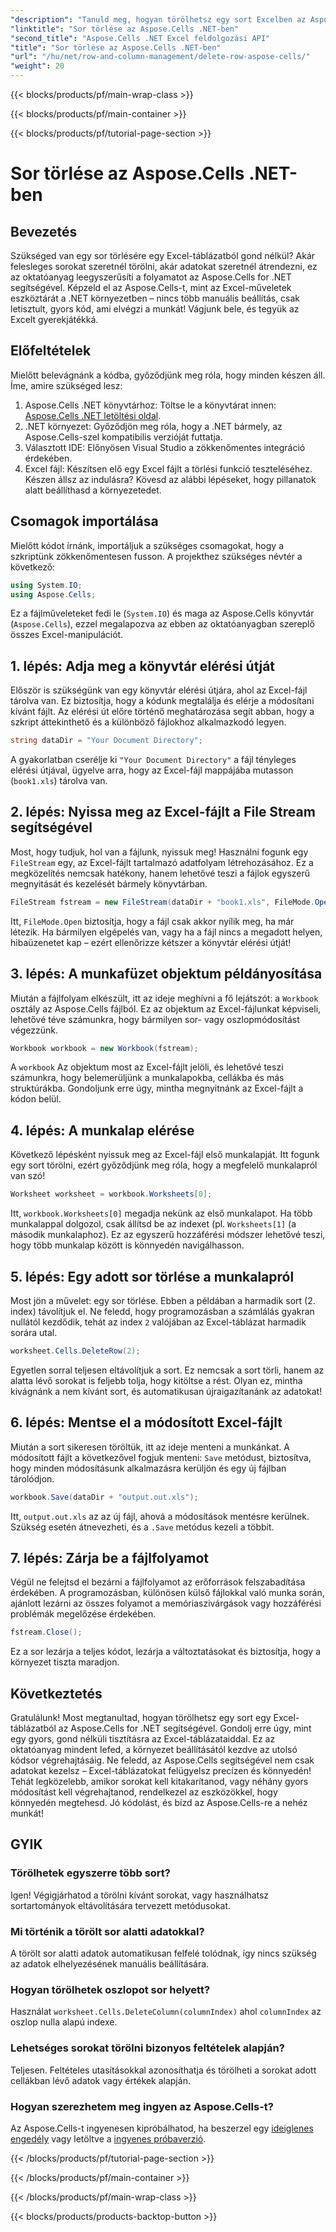 ```yaml
---
"description": "Tanuld meg, hogyan törölhetsz egy sort Excelben az Aspose.Cells for .NET segítségével. Ez a lépésenkénti útmutató ismerteti az előfeltételeket, a kódimportálást és a zökkenőmentes adatkezelés részletes bemutatását."
"linktitle": "Sor törlése az Aspose.Cells .NET-ben"
"second_title": "Aspose.Cells .NET Excel feldolgozási API"
"title": "Sor törlése az Aspose.Cells .NET-ben"
"url": "/hu/net/row-and-column-management/delete-row-aspose-cells/"
"weight": 20
---
```


{{< blocks/products/pf/main-wrap-class >}}

{{< blocks/products/pf/main-container >}}

{{< blocks/products/pf/tutorial-page-section >}}

# Sor törlése az Aspose.Cells .NET-ben

## Bevezetés
Szükséged van egy sor törlésére egy Excel-táblázatból gond nélkül? Akár felesleges sorokat szeretnél törölni, akár adatokat szeretnél átrendezni, ez az oktatóanyag leegyszerűsíti a folyamatot az Aspose.Cells for .NET segítségével. Képzeld el az Aspose.Cells-t, mint az Excel-műveletek eszköztárát a .NET környezetben – nincs több manuális beállítás, csak letisztult, gyors kód, ami elvégzi a munkát! Vágjunk bele, és tegyük az Excelt gyerekjátékká.
## Előfeltételek
Mielőtt belevágnánk a kódba, győződjünk meg róla, hogy minden készen áll. Íme, amire szükséged lesz:
1. Aspose.Cells .NET könyvtárhoz: Töltse le a könyvtárat innen: [Aspose.Cells .NET letöltési oldal](https://releases.aspose.com/cells/net/).  
2. .NET környezet: Győződjön meg róla, hogy a .NET bármely, az Aspose.Cells-szel kompatibilis verzióját futtatja.
3. Választott IDE: Előnyösen Visual Studio a zökkenőmentes integráció érdekében.
4. Excel fájl: Készítsen elő egy Excel fájlt a törlési funkció teszteléséhez.
Készen állsz az indulásra? Kövesd az alábbi lépéseket, hogy pillanatok alatt beállíthasd a környezetedet.
## Csomagok importálása
Mielőtt kódot írnánk, importáljuk a szükséges csomagokat, hogy a szkriptünk zökkenőmentesen fusson. A projekthez szükséges névtér a következő:
```csharp
using System.IO;
using Aspose.Cells;
```
Ez a fájlműveleteket fedi le (`System.IO`) és maga az Aspose.Cells könyvtár (`Aspose.Cells`), ezzel megalapozva az ebben az oktatóanyagban szereplő összes Excel-manipulációt.
## 1. lépés: Adja meg a könyvtár elérési útját
Először is szükségünk van egy könyvtár elérési útjára, ahol az Excel-fájl tárolva van. Ez biztosítja, hogy a kódunk megtalálja és elérje a módosítani kívánt fájlt. Az elérési út előre történő meghatározása segít abban, hogy a szkript áttekinthető és a különböző fájlokhoz alkalmazkodó legyen.
```csharp
string dataDir = "Your Document Directory";
```
A gyakorlatban cserélje ki `"Your Document Directory"` a fájl tényleges elérési útjával, ügyelve arra, hogy az Excel-fájl mappájába mutasson (`book1.xls`) tárolva van.
## 2. lépés: Nyissa meg az Excel-fájlt a File Stream segítségével
Most, hogy tudjuk, hol van a fájlunk, nyissuk meg! Használni fogunk egy `FileStream` egy, az Excel-fájlt tartalmazó adatfolyam létrehozásához. Ez a megközelítés nemcsak hatékony, hanem lehetővé teszi a fájlok egyszerű megnyitását és kezelését bármely könyvtárban.
```csharp
FileStream fstream = new FileStream(dataDir + "book1.xls", FileMode.Open);
```
Itt, `FileMode.Open` biztosítja, hogy a fájl csak akkor nyílik meg, ha már létezik. Ha bármilyen elgépelés van, vagy ha a fájl nincs a megadott helyen, hibaüzenetet kap – ezért ellenőrizze kétszer a könyvtár elérési útját!
## 3. lépés: A munkafüzet objektum példányosítása
Miután a fájlfolyam elkészült, itt az ideje meghívni a fő lejátszót: a `Workbook` osztály az Aspose.Cells fájlból. Ez az objektum az Excel-fájlunkat képviseli, lehetővé téve számunkra, hogy bármilyen sor- vagy oszlopmódosítást végezzünk.
```csharp
Workbook workbook = new Workbook(fstream);
```
A `workbook` Az objektum most az Excel-fájlt jelöli, és lehetővé teszi számunkra, hogy belemerüljünk a munkalapokba, cellákba és más struktúrákba. Gondoljunk erre úgy, mintha megnyitnánk az Excel-fájlt a kódon belül.
## 4. lépés: A munkalap elérése
Következő lépésként nyissuk meg az Excel-fájl első munkalapját. Itt fogunk egy sort törölni, ezért győződjünk meg róla, hogy a megfelelő munkalapról van szó!
```csharp
Worksheet worksheet = workbook.Worksheets[0];
```
Itt, `workbook.Worksheets[0]` megadja nekünk az első munkalapot. Ha több munkalappal dolgozol, csak állítsd be az indexet (pl. `Worksheets[1]` (a második munkalaphoz). Ez az egyszerű hozzáférési módszer lehetővé teszi, hogy több munkalap között is könnyedén navigálhasson.
## 5. lépés: Egy adott sor törlése a munkalapról
Most jön a művelet: egy sor törlése. Ebben a példában a harmadik sort (2. index) távolítjuk el. Ne feledd, hogy programozásban a számlálás gyakran nullától kezdődik, tehát az index `2` valójában az Excel-táblázat harmadik sorára utal.
```csharp
worksheet.Cells.DeleteRow(2);
```
Egyetlen sorral teljesen eltávolítjuk a sort. Ez nemcsak a sort törli, hanem az alatta lévő sorokat is feljebb tolja, hogy kitöltse a rést. Olyan ez, mintha kivágnánk a nem kívánt sort, és automatikusan újraigazítanánk az adatokat!
## 6. lépés: Mentse el a módosított Excel-fájlt
Miután a sort sikeresen töröltük, itt az ideje menteni a munkánkat. A módosított fájlt a következővel fogjuk menteni: `Save` metódust, biztosítva, hogy minden módosításunk alkalmazásra kerüljön és egy új fájlban tárolódjon.
```csharp
workbook.Save(dataDir + "output.out.xls");
```
Itt, `output.out.xls` az az új fájl, ahová a módosítások mentésre kerülnek. Szükség esetén átnevezheti, és a `.Save` metódus kezeli a többit.
## 7. lépés: Zárja be a fájlfolyamot
Végül ne felejtsd el bezárni a fájlfolyamot az erőforrások felszabadítása érdekében. A programozásban, különösen külső fájlokkal való munka során, ajánlott lezárni az összes folyamot a memóriaszivárgások vagy hozzáférési problémák megelőzése érdekében.
```csharp
fstream.Close();
```
Ez a sor lezárja a teljes kódot, lezárja a változtatásokat és biztosítja, hogy a környezet tiszta maradjon.
## Következtetés
Gratulálunk! Most megtanultad, hogyan törölhetsz egy sort egy Excel-táblázatból az Aspose.Cells for .NET segítségével. Gondolj erre úgy, mint egy gyors, gond nélküli tisztításra az Excel-táblázataiddal. Ez az oktatóanyag mindent lefed, a környezet beállításától kezdve az utolsó kódsor végrehajtásáig. Ne feledd, az Aspose.Cells segítségével nem csak adatokat kezelsz – Excel-táblázatokat felügyelsz precízen és könnyedén!
Tehát legközelebb, amikor sorokat kell kitakarítanod, vagy néhány gyors módosítást kell végrehajtanod, rendelkezel az eszközökkel, hogy könnyedén megtehesd. Jó kódolást, és bízd az Aspose.Cells-re a nehéz munkát!
## GYIK
### Törölhetek egyszerre több sort?  
Igen! Végigjárhatod a törölni kívánt sorokat, vagy használhatsz sortartományok eltávolítására tervezett metódusokat.
### Mi történik a törölt sor alatti adatokkal?  
A törölt sor alatti adatok automatikusan felfelé tolódnak, így nincs szükség az adatok elhelyezésének manuális beállítására.
### Hogyan törölhetek oszlopot sor helyett?  
Használat `worksheet.Cells.DeleteColumn(columnIndex)` ahol `columnIndex` az oszlop nulla alapú indexe.
### Lehetséges sorokat törölni bizonyos feltételek alapján?  
Teljesen. Feltételes utasításokkal azonosíthatja és törölheti a sorokat adott cellákban lévő adatok vagy értékek alapján.
### Hogyan szerezhetem meg ingyen az Aspose.Cells-t?  
Az Aspose.Cells-t ingyenesen kipróbálhatod, ha beszerzel egy [ideiglenes engedély](https://purchase.aspose.com/temporary-license/) vagy letöltve a [ingyenes próbaverzió](https://releases.aspose.com/).


{{< /blocks/products/pf/tutorial-page-section >}}

{{< /blocks/products/pf/main-container >}}

{{< /blocks/products/pf/main-wrap-class >}}

{{< blocks/products/products-backtop-button >}}